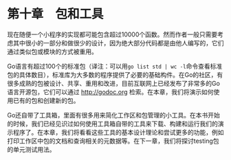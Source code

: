 # 第十章　包和工具

现在随便一个小程序的实现都可能包含超过10000个函数。然而作者一般只需要考虑其中很小的一部分和做很少的设计，因为绝大部分代码都是由他人编写的，它们通过类似包或模块的方式被重用。

Go语言有超过100个的标准包（译注：可以用`go list std | wc -l`命令查看标准包的具体数目），标准库为大多数的程序提供了必要的基础构件。在Go的社区，有很多成熟的包被设计、共享、重用和改进，目前互联网上已经发布了非常多的Go语言开源包，它们可以通过 http://godoc.org 检索。在本章，我们将演示如何使用已有的包和创建新的包。

Go还自带了工具箱，里面有很多用来简化工作区和包管理的小工具。在本书开始的时候，我们已经见识过如何使用工具箱自带的工具来下载、构建和运行我们的演示程序了。在本章，我们将看看这些工具的基本设计理论和尝试更多的功能，例如打印工作区中包的文档和查询相关的元数据等。在下一章，我们将探讨testing包的单元测试用法。

[](./ch10-01.md ':include')

[](./ch10-02.md ':include')

[](./ch10-03.md ':include')

[](./ch10-04.md ':include')

[](./ch10-05.md ':include')

[](./ch10-06.md ':include')

[](./ch10-07.md ':include')

[](./ch10-07-1.md ':include')

[](./ch10-07-2.md ':include')

[](./ch10-07-3.md ':include')

[](./ch10-07-4.md ':include')

[](./ch10-07-5.md ':include')

[](./ch10-07-6.md ':include')
